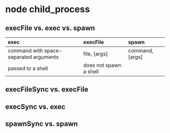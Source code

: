 # node child_process

## execFile vs. exec vs. spawn

| exec                                   | execFile               | spawn           |
|:---------------------------------------|:-----------------------|:----------------|
| command with space-separated arguments | file, [args]           | command, [args] |
| passed to a shell                      | does not spawn a shell |                 |

## execFileSync vs. execFile

## execSync vs. exec

## spawnSync vs. spawn
